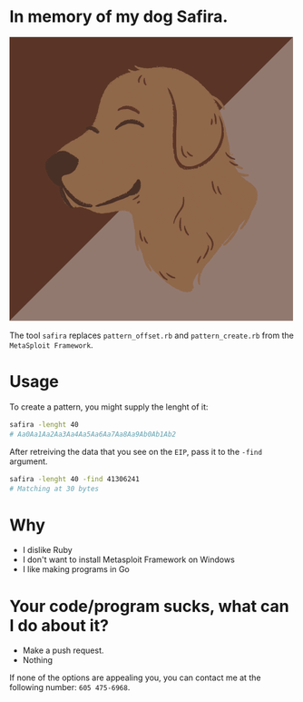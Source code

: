 # In memory of my dog Safira.

![logo of Safira, my dog](./logo.png)

The tool `safira` replaces `pattern_offset.rb` and `pattern_create.rb` from the `MetaSploit Framework`.

# Usage

To create a pattern, you might supply the lenght of it:

```bash
safira -lenght 40
# Aa0Aa1Aa2Aa3Aa4Aa5Aa6Aa7Aa8Aa9Ab0Ab1Ab2
```

After retreiving the data that you see on the `EIP`, pass it to the `-find` argument.

```bash
safira -lenght 40 -find 41306241
# Matching at 30 bytes
```

# Why
- I dislike Ruby
- I don't want to install Metasploit Framework on Windows
- I like making programs in Go

# Your code/program sucks, what can I do about it?
- Make a push request.
- Nothing

If none of the options are appealing you, you can contact me at the following number: `605 475-6968`.
